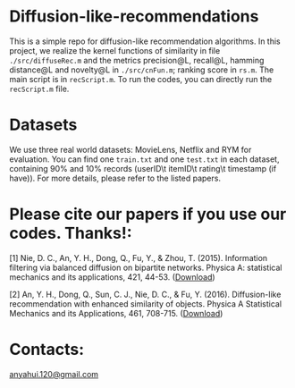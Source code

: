 # Diffusion-like-recommendations
This is a simple repo for diffusion-like recommendation algorithms. In this project, we realize the kernel functions of similarity in file ``./src/diffuseRec.m`` and the metrics precision@L, recall@L, hamming distance@L and novelty@L in ``./src/cnFun.m``; ranking score in ``rs.m``. The main script is in ``recScript.m``. To run the codes, you can directly run the ``recScript.m`` file.

# Datasets
We use three real world datasets: MovieLens, Netflix and RYM for evaluation. You can find one ``train.txt`` and one ``test.txt`` in each dataset, containing 90% and 10% records (userID\t itemID\t rating\t timestamp (if have)). For more details, please refer to the listed papers. 

# Please cite our papers if you use our codes. Thanks!:

[1] Nie, D. C., An, Y. H., Dong, Q., Fu, Y., & Zhou, T. (2015). Information filtering via balanced diffusion on bipartite networks.    Physica A: statistical mechanics and its applications, 421, 44-53. (<a href="http://anyahui.cn/files/PhysicA2015InformationFilteringViaBalancedDiffusionOnBipartiteNetworks.pdf">Download</a>)

[2] An, Y. H., Dong, Q., Sun, C. J., Nie, D. C., & Fu, Y. (2016). Diffusion-like recommendation with enhanced similarity of objects. Physica A Statistical Mechanics and its Applications, 461, 708-715. (<a href="http://anyahui.cn/files/Diffusion-like%20recommendation%20with%20enhanced%20similarity.pdf">Download</a>)

# Contacts:
anyahui.120@gmail.com


